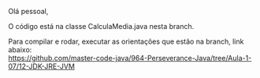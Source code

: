
Olá pessoal,

O código está na classe CalculaMedia.java nesta branch.

Para compilar e rodar, executar as orientações que estão na branch, link abaixo:<br>
https://github.com/master-code-java/964-Perseverance-Java/tree/Aula-1-07/12-JDK-JRE-JVM

